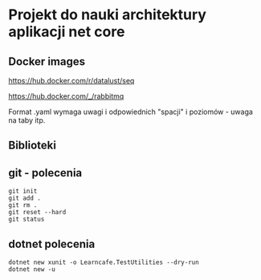 # Projekt do nauki architektury aplikacji net core


## Docker images
https://hub.docker.com/r/datalust/seq

https://hub.docker.com/_/rabbitmq

Format .yaml wymaga uwagi i odpowiednich "spacji" i poziomów - uwaga na taby itp. 
## Biblioteki

## git - polecenia

    git init
    git add .
    git rm .
    git reset --hard
    git status

## dotnet polecenia
    dotnet new xunit -o Learncafe.TestUtilities --dry-run
    dotnet new -u
